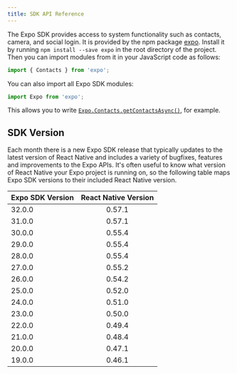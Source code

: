 ```yaml
---
title: SDK API Reference
---
```


The Expo SDK provides access to system functionality such as contacts, camera, and social login. It is provided by the npm package [expo](https://www.npmjs.com/package/expo). Install it by running `npm install --save expo` in the root directory of the project. Then you can import modules from it in your JavaScript code as follows:

```javascript
import { Contacts } from 'expo';
```

You can also import all Expo SDK modules:

```javascript
import Expo from 'expo';
```

This allows you to write [`Expo.Contacts.getContactsAsync()`](contacts.html#expocontactsgetcontactsasync "Expo.Contacts.getContactsAsync"), for example.

## SDK Version

Each month there is a new Expo SDK release that typically updates to the
latest version of React Native and includes a variety of bugfixes,
features and improvements to the Expo APIs. It's often useful to know
what version of React Native your Expo project is running on, so the
following table maps Expo SDK versions to their included React Native
version.

| Expo SDK Version | React Native Version |
| ---------------- |:--------------------:|
| 32.0.0           | 0.57.1               |
| 31.0.0           | 0.57.1               |
| 30.0.0           | 0.55.4               |
| 29.0.0           | 0.55.4               |
| 28.0.0           | 0.55.4               |
| 27.0.0           | 0.55.2               |
| 26.0.0           | 0.54.2               |
| 25.0.0           | 0.52.0               |
| 24.0.0           | 0.51.0               |
| 23.0.0           | 0.50.0               |
| 22.0.0           | 0.49.4               |
| 21.0.0           | 0.48.4               |
| 20.0.0           | 0.47.1               |
| 19.0.0           | 0.46.1               |
